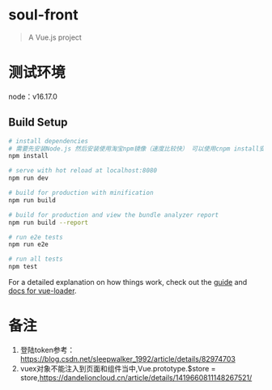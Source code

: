 # soul-front

> A Vue.js project

# 测试环境
node：v16.17.0

## Build Setup

``` bash
# install dependencies
# 需要先安装Node.js 然后安装使用淘宝npm镜像（速度比较快） 可以使用cnpm install安装所有需要的模块 然后就可以运行了
npm install

# serve with hot reload at localhost:8080
npm run dev

# build for production with minification
npm run build

# build for production and view the bundle analyzer report
npm run build --report

# run e2e tests
npm run e2e

# run all tests
npm test
```

For a detailed explanation on how things work, check out the [guide](http://vuejs-templates.github.io/webpack/) and [docs for vue-loader](http://vuejs.github.io/vue-loader).



# 备注
1. 登陆token参考：https://blog.csdn.net/sleepwalker_1992/article/details/82974703
2. vuex对象不能注入到页面和组件当中,Vue.prototype.$store = store,https://dandelioncloud.cn/article/details/1419660811148267521/

